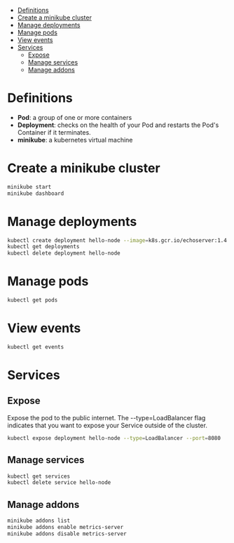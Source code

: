 <!--ts-->
   * [Definitions](kubernetes.md#definitions)
   * [Create a minikube cluster](kubernetes.md#create-a-minikube-cluster)
   * [Manage deployments](kubernetes.md#manage-deployments)
   * [Manage pods](kubernetes.md#manage-pods)
   * [View events](kubernetes.md#view-events)
   * [Services](kubernetes.md#services)
      * [Expose](kubernetes.md#expose)
      * [Manage services](kubernetes.md#manage-services)
      * [Manage addons](kubernetes.md#manage-addons)

<!-- Added by: runner, at: Fri Feb  5 15:50:24 UTC 2021 -->

<!--te-->

# Definitions

- **Pod**: a group of one or more containers
- **Deployment**: checks on the health of your Pod and restarts the Pod's Container if it terminates.
- **minikube**: a kubernetes virtual machine

# Create a minikube cluster

```bash
minikube start
minikube dashboard
```

# Manage deployments

```bash
kubectl create deployment hello-node --image=k8s.gcr.io/echoserver:1.4
kubectl get deployments
kubectl delete deployment hello-node
```

# Manage pods

```bash
kubectl get pods
```

# View events

```bash
kubectl get events
```

# Services

## Expose
Expose the pod to the public internet. The --type=LoadBalancer flag indicates that you want to expose your Service outside of the cluster.
```bash
kubectl expose deployment hello-node --type=LoadBalancer --port=8080
```

## Manage services
```bash
kubectl get services
kubectl delete service hello-node
```

## Manage addons
```bash
minikube addons list
minikube addons enable metrics-server
minikube addons disable metrics-server
```
